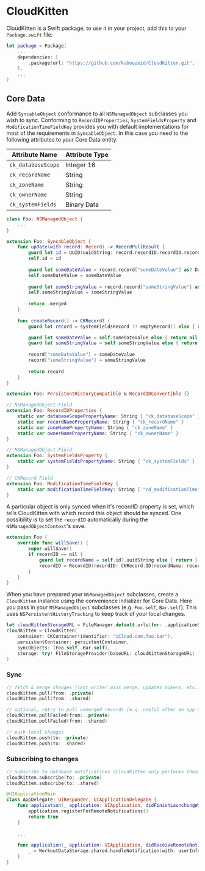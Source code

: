 # CloudKitten

CloudKitten is a Swift package, to use it in your project, add this to your `Package.swift` file:

```swift
let package = Package(
    ...
    dependencies: [
        .package(url: "https://github.com/kabouzeid/CloudKitten.git", from: "0.1.0")
    ],
    ...
)
```

## Core Data

Add `SyncableObject` conformance to all `NSManagedObject` subclasses you wish to sync.
Conforming to `RecordIDProperties`, `SystemFieldsProperty` and `ModificationTimeFieldKey` provides you with default implementations for most of the requirements in `SyncableObject`. In this case you need to the following attributes to your Core Data entity.

| Attribute Name     | Attribute Type |
|--------------------|----------------|
| `ck_databaseScope` | Integer 16     |
| `ck_recordName`    | String         |
| `ck_zoneName`      | String         |
| `ck_ownerName`     | String         |
| `ck_systemFields`  | Binary Data    |

```swift
class Foo: NSManagedObject {
    ...
}

extension Foo: SyncableObject {
    func update(with record: Record) -> RecordPullResult {
        guard let id = UUID(uuidString: record.recordID.recordID.recordName) else { return .unmerged }
        self.id = id
        
        guard let someDateValue = record.record["someDateValue"] as? Date else { return .unmerged }
        self.someDateValue = someDateValue
        
        guard let someStringValue = record.record["someStringValue"] as? String else { return .unmerged }
        self.someStringValue = someStringValue
        
        return .merged
    }
    
    func createRecord() -> CKRecord? {
        guard let record = systemFieldsRecord ?? emptyRecord() else { return nil }

        guard let someDateValue = self.someDateValue else { return nil }
        guard let someStringValue = self.someStringValue else { return nil }
        
        record["someDateValue"] = someDateValue
        record["someStringValue"] = someStringValue
        
        return record
    }
}

extension Foo: PersistentHistoryCompatible & RecordIDConvertible {}

// NSManagedObject Field
extension Foo: RecordIDProperties {
    static var databaseScopePropertyName: String { "ck_databaseScope" }
    static var recordNamePropertyName: String { "ck_recordName" }
    static var zoneNamePropertyName: String { "ck_zoneName" }
    static var ownerNamePropertyName: String { "ck_ownerName" }
}

// NSManagedObject Field
extension Foo: SystemFieldsProperty {
    static var systemFieldsPropertyName: String { "ck_systemFields" }
}

// CKRecord Field
extension Foo: ModificationTimeFieldKey {
    static var modificationTimeFieldKey: String { "cd_modificationTime" }
}
```

A particular object is only synced when it's recordID property is set, which tells CloudKitten with which record this object should be synced.
One possibility is to set the `recordID` automatically during the `NSManagedObjectContext`'s save.

```swift
extension Foo {
    override func willSave() {
        super.willSave()
        if recordID == nil {
            guard let recordName = self.id?.uuidString else { return }
            recordID = RecordID(recordID: CKRecord.ID(recordName: recordName, zoneID: myZoneID), databaseScope: .private)
        }
    }
}
```

When you have prepared your `NSManagedObject` subclasses, create  a `CloudKitten` instance using the convenience initializer for Core Data.
Here you pass in your  `NSManagedObject` subclasses (e.g. `Foo.self`, `Bar.self`).
This uses `NSPersistentHistoryTracking` to keep track of your local changes.

```swift
let cloudKittenStorageURL = FileManager.default.urls(for: .applicationSupportDirectory, in: .userDomainMask).first!.appendingPathComponent("CloudKitten")
cloudKitten = CloudKitten(
    container: CKContainer(identifier: "iCloud.com.foo.bar"),
    persistentContainer: persistentContainer,
    syncObjects: [Foo.self, Bar.self],
    storage: try! FileStorageProvider(baseURL: cloudKittenStorageURL)
)
```

### Sync

```swift
// fetch & merge changes (last writer wins merge, updates tokens, etc.)
cloudKitten.pull(from: .private)
cloudKitten.pull(from: .shared)

// optional, retry to pull unmerged records (e.g. useful after an app update)
cloudKitten.pullFailed(from: .private)
cloudKitten.pullFailed(from: .shared)

// push local changes
cloudKitten.push(to: .private)
cloudKitten.push(to: .shared)
```

### Subscribing to changes
```swift
// subscribe to database notifications (CloudKitten only performs those once)
cloudKitten.subscribe(to: .private)
cloudKitten.subscribe(to: .shared)
```

```swift
@UIApplicationMain
class AppDelegate: UIResponder, UIApplicationDelegate {
    func application(_ application: UIApplication, didFinishLaunchingWithOptions launchOptions: [UIApplication.LaunchOptionsKey: Any]?) -> Bool {
        application.registerForRemoteNotifications()
        return true
    }
    
    ...
    
    func application(_ application: UIApplication, didReceiveRemoteNotification userInfo: [AnyHashable : Any], fetchCompletionHandler completionHandler: @escaping (UIBackgroundFetchResult) -> Void) {
        _ = WorkoutDataStorage.shared.handleNotification(with: userInfo, completionHandler: completionHandler)
    }
}
```
